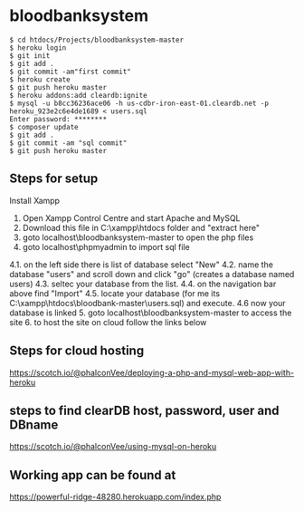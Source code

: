 # bloodbanksystem
```
$ cd htdocs/Projects/bloodbanksystem-master
$ heroku login
$ git init
$ git add .
$ git commit -am"first commit"
$ heroku create
$ git push heroku master
$ heroku addons:add cleardb:ignite
$ mysql -u b8cc36236ace06 -h us-cdbr-iron-east-01.cleardb.net -p heroku_923e2c6e4de1689 < users.sql
Enter password: ********
$ composer update
$ git add .
$ git commit -am "sql commit"
$ git push heroku master
```
## Steps for setup
Install Xampp
1. Open Xampp Control Centre and start Apache and MySQL
2. Download this file in C:\xampp\htdocs folder and "extract here"
3. goto localhost\bloodbanksystem-master to open the php files
4. goto localhost\phpmyadmin to import sql file


  4.1. on the left side there is list of database select "New"
  4.2. name the database "users" and scroll down and click "go" (creates a database named users)
  4.3. seltec your database from the list.
  4.4. on the navigation bar above find "Import"
  4.5. locate your database (for me its C:\xampp\htdocs\bloodbank-master\users.sql) and execute.
  4.6  now your database is linked
5. goto localhost\bloodbanksystem-master to access the site
6. to host the site on cloud follow the links below
## Steps for cloud hosting 
https://scotch.io/@phalconVee/deploying-a-php-and-mysql-web-app-with-heroku

## steps to find clearDB host, password, user and DBname
https://scotch.io/@phalconVee/using-mysql-on-heroku

## Working app can be found at
https://powerful-ridge-48280.herokuapp.com/index.php
